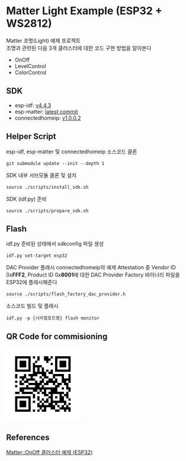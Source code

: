 # Matter Light Example (ESP32 + WS2812)
Matter 조명(Light) 예제 프로젝트<br>
조명과 관련된 다음 3개 클러스터에 대한 코드 구현 방법을 알아본다
- OnOff
- LevelControl
- ColorControl

SDK
---
- esp-idf: [v4.4.3](https://github.com/espressif/esp-idf/tree/v4.4.3)
- esp-matter: [latest commit](https://github.com/espressif/esp-matter)
- connectedhomeip: [v1.0.0.2](https://github.com/espressif/connectedhomeip/tree/v1.0.0.2)

Helper Script
---
esp-idf, esp-matter 및 connectedhomeip 소스코드 클론
```shell
git submodule update --init --depth 1
```
SDK 내부 서브모듈 클론 및 설치
```shell
source ./scripts/install_sdk.sh
```
SDK (idf.py) 준비
```shell
source ./scripts/prepare_sdk.sh
```

Flash
---
idf.py 준비된 상태에서 sdkconfig 파일 생성
```shell
idf.py set-target esp32
```
DAC Provider 플래시
connectedhomeip의 예제 Attestation 중 Vendor ID 0x**FFF2**, Product ID 0x**8001**에 대한 DAC Provider Factory 바이너리 파일을 ESP32에 플래시해준다
```shell
source ./scripts/flash_factory_dac_provider.h
```
소스코드 빌드 및 플래시
```shell
idf.py -p {시리얼포트명} flash monitor
```

QR Code for commisioning
---
![qrcode.png](./resource/DACProvider/qrcode.png)

References
---
[Matter::OnOff 클러스터 예제 (ESP32)](https://yogyui.tistory.com/entry/PROJ-MatterOn-Off-Light-%ED%81%B4%EB%9F%AC%EC%8A%A4%ED%84%B0-%EC%98%88%EC%A0%9C-ESP32)<br>
